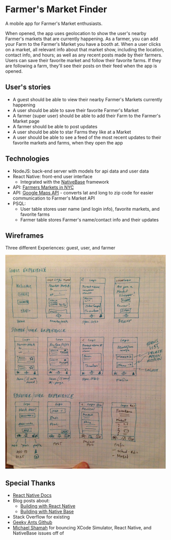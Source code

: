 # Farmer's Market Finder
  
  A mobile app for Farmer's Market enthusiasts.

  When opened, the app uses geolocation to show the user's nearby Farmer's markets that are currently happening. As a farmer, you can add your Farm to the Farmer's Market you have a booth at. When a user clicks on a market, all relevant info about that market show, including the location, contact info, and hours; as well as any recent posts made by their farmers. Users can save their favorite market and follow their favorite farms. If they are following a farm, they'll see their posts on their feed when the app is opened.

## User's stories

  - A guest should be able to view their nearby Farmer's Markets currently happening
  - A user should be able to save their favorite Farmer's Market
  - A farmer (super user) should be able to add their Farm to the Farmer's Market page
  - A farmer should be able to post updates 
  - A user should be able to star Farms they like at a Market
  - A user should be able to see a feed of the most recent updates to their favorite markets and farms, when they open the app

## Technologies
  
  - NodeJS: back-end server with models for api data and user data
  - React Native: front-end user interface
    - Integrated with the <a href="http://nativebase.io/" target="_blank">NativeBase</a> framework
  - API: <a href="https://data.ny.gov/Economic-Development/Farmers-Markets-in-New-York-State-API/xjya-f8ng" target="_blank">Farmers Markets in NYC</a>
  - API: <a href="http://maps.googleapis.com/maps/api/geocode/json" target="_blank">Google Maps API</a> - converts lat and long to zip code for easier communication to Farmer's Market API
  - PSQL: 
    - User table stores user name (and login info), favorite markets, and favorite farms
    - Farmer table stores Farmer's name/contact info and their updates

## Wireframes

  Three different Experiences: guest, user, and farmer
  
  ![wireframes](./wireframes/IMG_0079.JPG)

## Special Thanks

  - <a href="https://facebook.github.io/react-native/docs/getting-started.html" target="_blank">React Native Docs</a>
  - Blog posts about:
    - <a href="https://www.appcoda.com/react-native-introduction/" target="_blank">Building with React Native</a>
    - <a href="https://www.appcoda.com/nativebase-sponsor/" target="_blank">Building with Native Base</a>
  - Stack Overflow for existing
  - <a href="https://github.com/GeekyAnts/nativebase-tutorial?utm_source=syndicate&utm_medium=post&utm_campaign=scotch-jul2016" target="_blank">Geeky Ants Github</a>
  - <a href="https://github.com/michaelshamah" target="_blank">Michael Shamah</a> for bouncing XCode Simulator, React Native, and NativeBase issues off of
